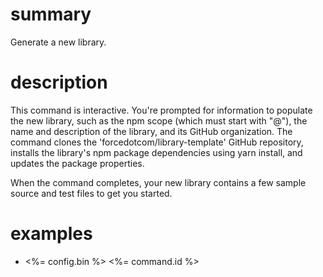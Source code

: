 # summary

Generate a new library.

# description

This command is interactive. You're prompted for information to populate the new library, such as the npm scope (which must start with "@"), the name and description of the library, and its GitHub organization. The command clones the 'forcedotcom/library-template' GitHub repository, installs the library's npm package dependencies using yarn install, and updates the package properties.

When the command completes, your new library contains a few sample source and test files to get you started.

# examples

- <%= config.bin %> <%= command.id %>
